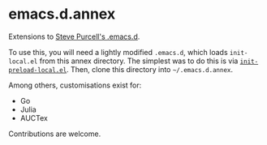 # emacs.d.annex
Extensions to [Steve Purcell's .emacs.d](https://github.com/purcell/emacs.d).

To use this, you will need a lightly modified `.emacs.d`, which loads `init-local.el` from this annex directory.  The simplest was to do this is via [`init-preload-local.el`](https://github.com/tesujimath/emacs.d/blob/master/lisp/init-preload-local.el).  Then, clone this directory into `~/.emacs.d.annex`.

Among others, customisations exist for:
- Go
- Julia
- AUCTex

Contributions are welcome.
